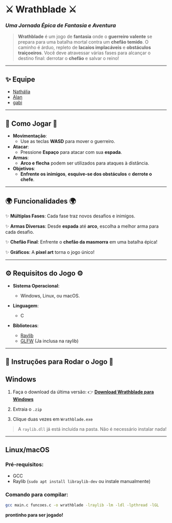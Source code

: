 # ⚔️ **Wrathblade** ⚔️
### *Uma Jornada Épica de Fantasia e Aventura*

> **Wrathblade** é um jogo de **fantasia** onde o **guerreiro valente** se prepara para uma batalha mortal contra um **chefão temido**. O caminho é árduo, repleto de **lacaios implacáveis** e **obstáculos traiçoeiros**. Você deve atravessar várias fases para alcançar o destino final: derrotar o **chefão** e salvar o reino!

---

## ✨ Equipe

- [Nathália](https://github.com/nathaliamca)
- [Alan](https://github.com/Alanm2)
- [gabi](https://github.com/gabimontcruz)

---

## 🏰 **Como Jogar** 🏰

- **Movimentação**: 
  - Use as teclas **WASD** para mover o guerreiro.
- **Atacar**: 
  - Pressione **Espaço** para atacar com sua **espada**.
- **Armas**: 
  - **Arco e flecha** podem ser utilizados para ataques à distância.
- **Objetivos**:
  - **Enfrente os inimigos**, **esquive-se dos obstáculos** e **derrote o chefe**.

---

## 🌍 **Funcionalidades** 🌍

✨ **Múltiplas Fases**: Cada fase traz novos desafios e inimigos.

✨ **Armas Diversas**: Desde **espada** até **arco**, escolha a melhor arma para cada desafio.

✨ **Chefão Final**: Enfrente o **chefão da masmorra** em uma batalha épica!

✨ **Gráficos**: A **pixel art** torna o jogo único!

---

## ⚙️ **Requisitos do Jogo** ⚙️

- **Sistema Operacional**: 
  - Windows, Linux, ou macOS.
  
- **Linguagem**: 
  - C
  
- **Bibliotecas**:
  - [Raylib](https://www.raylib.com)
  - [GLFW](https://www.glfw.org) (Ja inclusa na raylib)

---

## 📝 **Instruções para Rodar o Jogo** 📝


## Windows

1. Faça o download da última versão:
   👉 [**Download Wrathblade para Windows**](https://github.com/nathaliamca/Wrathblade/releases)

2. Extraia o `.zip`

3. Clique duas vezes em `Wrathblade.exe`

> A `raylib.dll` já está incluída na pasta. Não é necessário instalar nada!

---

## Linux/macOS

### Pré-requisitos:
- GCC
- Raylib (`sudo apt install libraylib-dev` ou instale manualmente)

### Comando para compilar:
```bash
gcc main.c funcoes.c -o wrathblade -lraylib -lm -ldl -lpthread -lGL
```
**prontinho para ser jogado!**
